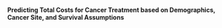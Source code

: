 #### Predicting Total Costs for Cancer Treatment based on Demographics, Cancer Site, and Survival Assumptions



